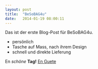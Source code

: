 ```yaml
---
layout: post
title:  "BeSoBAG4u"
date:   2014-01-19 08:00:11
---
```


Das ist der erste Blog-Post für BeSoBAG4u.

  - persönlich
  - Tasche auf Mass, nach ihrem Design
  - schnell und direkte Lieferung

En *schöne* **Tag!**
[En Guete](http://vimeo.com/83514724)


